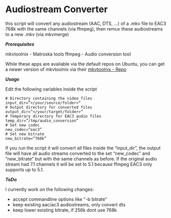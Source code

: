 # Audiostream Converter
this script will convert any audiostream (AAC, DTS, ...) of a .mkv file to EAC3 768k with the same channels (via ffmpeg), then remux these audiostreams to a new .mkv (via mkvmerge)

***Prerequisites***

mkvtoolnix - Matroska tools
ffmpeg - Audio conversion tool

While these apps are available via the default repos on Ubuntu, you can get a newer version of mkvtoolnix via their [mkvtoolnix - Repo](https://mkvtoolnix.download/downloads.html#ubuntu)

***Usage***

Edit the following variables inside the script

```
# Directory containing the video files
input_dir=“</your/source/folder>“
# Output directory for converted files
output_dir=”</your/target/folder>“
# Temporary directory for EAC3 audio files
temp_dir=”/tmp/audio_conversion”
# Set new codec
new_codec=“eac3”
# Set new bitrate
new_bitrate=“768k”
```

If you run the script it will convert all files inside the “input_dir”, the output file will have all audio streams converted to the set “new_codec” and “new_bitrate” but with the same channels as before. 
If the original audio stream had 7.1 channels it will be set to 5.1 because ffmpeg EAC3 only supports up to 5.1.

***ToDo***

I currently work on the following changes:
- accept commandline options like "-b bitrate"
- keep existing aac/ac3 audiostreams, only convert dts
- keep lower existing bitrate, if 256k dont use 768k
